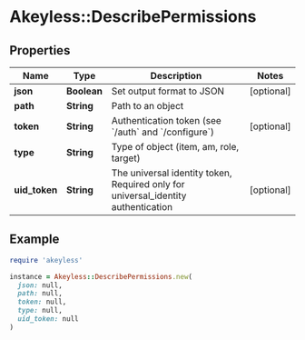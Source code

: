 # Akeyless::DescribePermissions

## Properties

| Name | Type | Description | Notes |
| ---- | ---- | ----------- | ----- |
| **json** | **Boolean** | Set output format to JSON | [optional] |
| **path** | **String** | Path to an object |  |
| **token** | **String** | Authentication token (see &#x60;/auth&#x60; and &#x60;/configure&#x60;) | [optional] |
| **type** | **String** | Type of object (item, am, role, target) |  |
| **uid_token** | **String** | The universal identity token, Required only for universal_identity authentication | [optional] |

## Example

```ruby
require 'akeyless'

instance = Akeyless::DescribePermissions.new(
  json: null,
  path: null,
  token: null,
  type: null,
  uid_token: null
)
```

